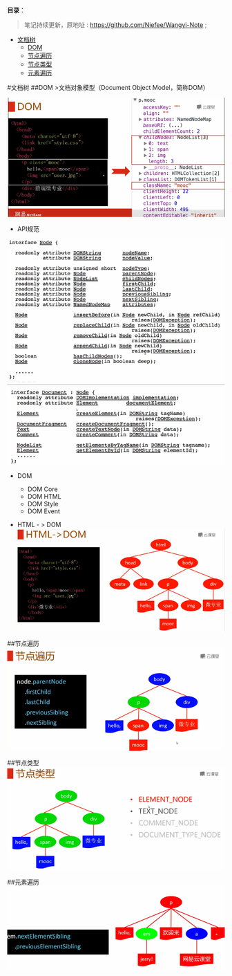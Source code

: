 **目录**：

>笔记持续更新，原地址 : https://github.com/Niefee/Wangyi-Note ;

<ul>
<li><a href="#文档树">文档树</a><ul>
<li><a href="#dom">DOM</a></li>
<li><a href="#节点遍历">节点遍历</a></li>
<li><a href="#节点类型">节点类型</a></li>
<li><a href="#元素遍历">元素遍历</a></li>
</ul>
</li>
</ul>
#文档树
##DOM
>文档对象模型（Document Object Model，简称DOM）

![Alt text](img/1435024959027.png)

 - API规范

![Alt text](img/1435025122815.png)
![Alt text](img/1435025135692.png)
 - DOM
	 - DOM Core
	 - DOM HTML
	 - DOM Style
	 - DOM Event

 - HTML - > DOM
![Alt text](img/1435025330932.png)

##节点遍历
![Alt text](img/1435025469872.png)

##节点类型
![Alt text](img/1435025519754.png)

##元素遍历
![Alt text](img/1435025662827.png)

